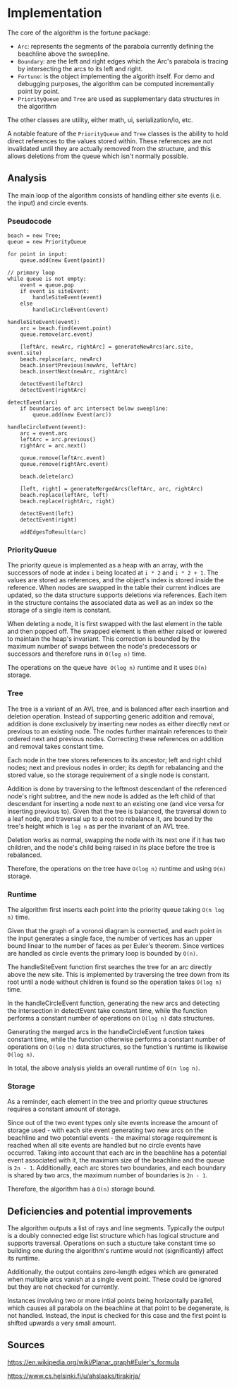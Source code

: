 # Implementation

The core of the algorithm is the fortune package:

* `Arc`: represents the segments of the parabola currently defining the beachline above the sweepline.
* `Boundary`: are the left and right edges which the Arc's parabola is tracing by intersecting the arcs to its left and right.
* `Fortune`: is the object implementing the algorith itself. For demo and debugging purposes, the algorithm can be computed incrementally point by point.
* `PriorityQueue` and `Tree` are used as supplementary data structures in the algorithm

The other classes are utility, either math, ui, serialization/io, etc.

A notable feature of the `PriorityQueue` and `Tree` classes is the ability to hold direct references to the values stored within. These references are not invalidated until they are actually removed from the structure, and this allows deletions from the queue which isn't normally possible.

## Analysis

The main loop of the algorithm consists of handling either site events (i.e. the input) and circle events.

### Pseudocode

```
beach = new Tree;
queue = new PriorityQueue

for point in input:
	queue.add(new Event(point))

// primary loop 
while queue is not empty:
	event = queue.pop
	if event is siteEvent:
		handleSiteEvent(event)
	else
		handleCircleEvent(event)

handleSiteEvent(event):
	arc = beach.find(event.point)
	queue.remove(arc.event)

	[leftArc, newArc, rightArc] = generateNewArcs(arc.site, event.site)
	beach.replace(arc, newArc)
	beach.insertPrevious(newArc, leftArc)
	beach.insertNext(newArc, rightArc)

	detectEvent(leftArc)
	detectEvent(rightArc)

detectEvent(arc)
	if boundaries of arc intersect below sweepline:
		queue.add(new Event(arc))

handleCircleEvent(event):
	arc = event.arc
	leftArc = arc.previous()
	rightArc = arc.next()

	queue.remove(leftArc.event)
	queue.remove(rightArc.event)

	beach.delete(arc)

	[left, right] = generateMergedArcs(leftArc, arc, rightArc)
	beach.replace(leftArc, left)
	beach.replace(rightArc, right)

	detectEvent(left)
	detectEvent(right)

	addEdgesToResult(arc)
```

### PriorityQueue

The priority queue is implemented as a heap with an array, with the successors of node at index `i` being located at `i * 2` and `i * 2 + 1`. The values are stored as references, and the object's index is stored inside the reference. When nodes are swapped in the table their current indices are updated, so the data structure supports deletions via references. Each item in the structure contains the associated data as well as an index so the storage of a single item is constant.

When deleting a node, it is first swapped with the last element in the table and then popped off. The swapped element is then either raised or lowered to maintain the heap's invariant. This correction is bounded by the maximum number of swaps between the node's predecessors or successors and therefore runs in `O(log n)` time.

The operations on the queue have` O(log n)` runtime and it uses `O(n)` storage.

### Tree

The tree is a variant of an AVL tree, and is balanced after each insertion and deletion operation. Instead of supporting generic addition and removal, addition is done exclusively by inserting new nodes as either directly next or previous to an existing node. The nodes further maintain references to their ordered next and previous nodes. Correcting these references on addition and removal takes constant time.

Each node in the tree stores references to its ancestor; left and right child nodes; next and previous nodes in order; its depth for rebalancing and the stored value, so the storage requirement of a single node is constant.

Addition is done by traversing to the leftmost descendant of the referenced node's right subtree, and the new node is added as the left child of that descendant for inserting a node next to an existing one (and vice versa for inserting previous to). Given that the tree is balanced, the traversal down to a leaf node, and traversal up to a root to rebalance it, are bound by the tree's height which is `log n` as per the invariant of an AVL tree.

Deletion works as normal, swapping the node with its next one if it has two children, and the node's child being raised in its place before the tree is rebalanced.

Therefore, the operations on the tree have `O(log n)` runtime and using `O(n)` storage.

### Runtime

The algorithm first inserts each point into the priority queue taking `O(n log n)` time.

Given that the graph of a voronoi diagram is connected, and each point in the input generates a single face, the number of vertices has an upper bound linear to the number of faces as per Euler's theorem. Since vertices are handled as circle events the primary loop is bounded by `O(n)`.

The handleSiteEvent function first searches the tree for an arc directly above the new site. This is implemented by traversing the tree down from its root until a node without children is found so the operation takes `O(log n)` time.

In the handleCircleEvent function, generating the new arcs and detecting the intersection in detectEvent take constant time, while the function performs a constant number of operations on `O(log n)` data structures.

Generating the merged arcs in the handleCircleEvent function takes constant time, while the function otherwise performs a constant number of operations on `O(log n)` data structures, so the function's runtime is likewise `O(log n)`.

In total, the above analysis yields an overall runtime of `O(n log n)`.

### Storage

As a reminder, each element in the tree and priority queue structures requires a constant amount of storage.

Since out of the two event types only site events increase the amount of storage used - with each site event generating two new arcs on the beachline and two potential events - the maximal storage requirement is reached when all site events are handled but no circle events have occurred. Taking into account that each arc in the beachline has a potential event associated with it, the maximum size of the beachline and the queue is `2n - 1`. Additionally, each arc stores two boundaries, and each boundary is shared by two arcs, the maximum number of boundaries is `2n - 1`.

Therefore, the algorithm has a `O(n)` storage bound.

## Deficiencies and potential improvements

The algorithm outputs a list of rays and line segments. Typically the output is a doubly connected edge list structure which has logical structure and supports traversal. Operations on such a stucture take constant time so building one during the algorithm's runtime would not (significantly) affect its runtime.

Additionally, the output contains zero-length edges which are generated when multiple arcs vanish at a single event point. These could be ignored but they are not checked for currently.

Instances involving two or more intial points being horizontally parallel, which causes all parabola on the beachline at that point to be degenerate, is not handled. Instead, the input is checked for this case and the first point is shifted upwards a very small amount.

## Sources

https://en.wikipedia.org/wiki/Planar_graph#Euler's_formula

https://www.cs.helsinki.fi/u/ahslaaks/tirakirja/
